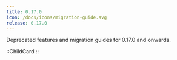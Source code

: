 ```yaml
---
title: 0.17.0
icon: /docs/icons/migration-guide.svg
release: 0.17.0
---
```


Deprecated features and migration guides for 0.17.0 and onwards.

::ChildCard
::